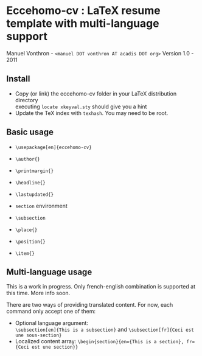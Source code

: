 Eccehomo-cv : LaTeX resume template with multi-language support
===============================================================
Manuel Vonthron - `<manuel DOT vonthron AT acadis DOT org>`
Version 1.0 - 2011


Install
-------
* Copy (or link) the eccehomo-cv folder in your LaTeX distribution directory  
    executing `locate xkeyval.sty` should give you a hint
* Update the TeX index with `texhash`. You may need to be root.


Basic usage
-----------
*  `\usepackage[en]{eccehomo-cv}`
*  `\author{}`
*  `\printmargin{}`
*  `\headline{}`
*  `\lastupdated{}`

*  `section` environment
*  `\subsection`
*  `\place{}`
*  `\position{}`
*  `\item{}`

Multi-language usage
--------------------
This is a work in progress. Only french-english combination is supported at
this time. More info soon.

There are two ways of providing translated content. For now, each command
only accept one of them:
* Optional language argument:  
  `\subsection[en]{This is a subsection}` and `\subsection[fr]{Ceci est une sous-section}`
* Localized content array:
  `\begin{section}{en={This is a section}, fr={Ceci est une section}}`
